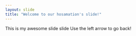 ```yaml
---
layout: slide
title: "Welcome to our hosamation's slide!"
---
```

This is my awesome slide slide
Use the left arrow to go back!
